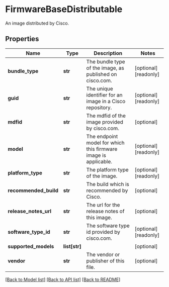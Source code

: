 # FirmwareBaseDistributable

An image distributed by Cisco. 
## Properties
Name | Type | Description | Notes
------------ | ------------- | ------------- | -------------
**bundle_type** | **str** | The bundle type of the image, as published on cisco.com.   | [optional] [readonly] 
**guid** | **str** | The unique identifier for an image in a Cisco repository.   | [optional] [readonly] 
**mdfid** | **str** | The mdfid of the image provided by cisco.com.   | [optional] 
**model** | **str** | The endpoint model for which this firmware image is applicable.    | [optional] [readonly] 
**platform_type** | **str** | The platform type of the image.   | [optional] [readonly] 
**recommended_build** | **str** | The build which is recommended by Cisco.   | [optional] 
**release_notes_url** | **str** | The url for the release notes of this image.   | [optional] 
**software_type_id** | **str** | The software type id provided by cisco.com.   | [optional] [readonly] 
**supported_models** | **list[str]** |  | [optional] 
**vendor** | **str** | The vendor or publisher of this file.    | [optional] 

[[Back to Model list]](../README.md#documentation-for-models) [[Back to API list]](../README.md#documentation-for-api-endpoints) [[Back to README]](../README.md)


